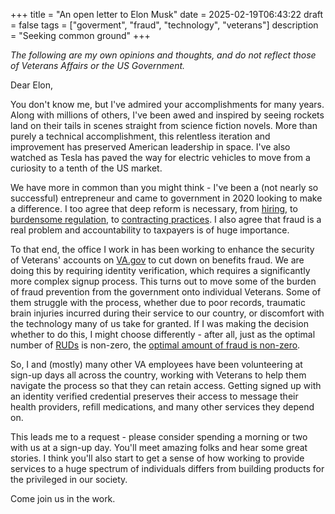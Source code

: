 +++
title = "An open letter to Elon Musk"
date = 2025-02-19T06:43:22
draft = false
tags = ["goverment", "fraud", "technology", "veterans"]
description = "Seeking common ground"
+++

*The following are my own opinions and thoughts, and do not reflect those of Veterans Affairs or the US Government.*

Dear Elon,

You don't know me, but I've admired your accomplishments for many years. Along with millions of others, I've been awed and inspired by seeing rockets land on their tails in scenes straight from science fiction novels. More than purely a technical accomplishment, this relentless iteration and improvement has preserved American leadership in space. I've also watched as Tesla has paved the way for electric vehicles to move from a curiosity to a tenth of the US market.

We have more in common than you might think - I've been a (not nearly so successful) entrepreneur and came to government in 2020 looking to make a difference. I too agree that deep reform is necessary, from [hiring](https://www.eatingpolicy.com/p/dear-mr-kupor-please-fix-federal), to [burdensome regulation](https://www.niskanencenter.org/a-win-for-good-government-and-commonsense-new-guidance-on-the-paperwork-reduction-act/), to [contracting practices](https://hypertext.niskanencenter.org/p/you-cant-contract-out-the-compass). I also agree that fraud is a real problem and accountability to taxpayers is of huge importance.

To that end, the office I work in has been working to enhance the security of Veterans' accounts on [VA.gov](https://www.va.gov) to cut down on benefits fraud. We are doing this by requiring identity verification, which requires a significantly more complex signup process. This turns out to move some of the burden of fraud prevention from the government onto individual Veterans. Some of them struggle with the process, whether due to poor records, traumatic brain injuries incurred during their service to our country, or discomfort with the technology many of us take for granted. If I was making the decision whether to do this, I might choose differently - after all, just as the optimal number of [RUDs](https://x.com/SpaceX/status/1880033318936199643) is non-zero, the [optimal amount of fraud is non-zero](https://www.bitsaboutmoney.com/archive/optimal-amount-of-fraud/).

So, I and (mostly) many other VA employees have been volunteering at sign-up days all across the country, working with Veterans to help them navigate the process so that they can retain access. Getting signed up with an identity verified credential preserves their access to message their health providers, refill medications, and many other services they depend on.

This leads me to a request - please consider spending a morning or two with us at a sign-up day. You'll meet amazing folks and hear some great stories. I think you'll also start to get a sense of how working to provide services to a huge spectrum of individuals differs from building products for the privileged in our society.

Come join us in the work.

